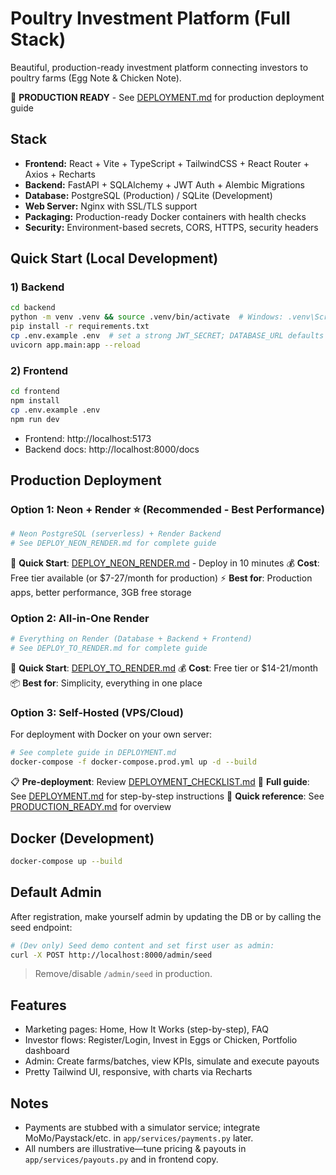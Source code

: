 # Poultry Investment Platform (Full Stack)

Beautiful, production-ready investment platform connecting investors to poultry farms (Egg Note & Chicken Note).

🚀 **PRODUCTION READY** - See [DEPLOYMENT.md](DEPLOYMENT.md) for production deployment guide

## Stack
- **Frontend:** React + Vite + TypeScript + TailwindCSS + React Router + Axios + Recharts
- **Backend:** FastAPI + SQLAlchemy + JWT Auth + Alembic Migrations
- **Database:** PostgreSQL (Production) / SQLite (Development)
- **Web Server:** Nginx with SSL/TLS support
- **Packaging:** Production-ready Docker containers with health checks
- **Security:** Environment-based secrets, CORS, HTTPS, security headers

## Quick Start (Local Development)

### 1) Backend
```bash
cd backend
python -m venv .venv && source .venv/bin/activate  # Windows: .venv\Scripts\activate
pip install -r requirements.txt
cp .env.example .env  # set a strong JWT_SECRET; DATABASE_URL defaults to sqlite
uvicorn app.main:app --reload
```

### 2) Frontend
```bash
cd frontend
npm install
cp .env.example .env
npm run dev
```

- Frontend: http://localhost:5173
- Backend docs: http://localhost:8000/docs

## Production Deployment

### Option 1: Neon + Render ⭐ (Recommended - Best Performance)

```bash
# Neon PostgreSQL (serverless) + Render Backend
# See DEPLOY_NEON_RENDER.md for complete guide
```

🚀 **Quick Start**: [DEPLOY_NEON_RENDER.md](DEPLOY_NEON_RENDER.md) - Deploy in 10 minutes
💰 **Cost**: Free tier available (or $7-27/month for production)
⚡ **Best for**: Production apps, better performance, 3GB free storage

### Option 2: All-in-One Render

```bash
# Everything on Render (Database + Backend + Frontend)
# See DEPLOY_TO_RENDER.md for complete guide
```

🚀 **Quick Start**: [DEPLOY_TO_RENDER.md](DEPLOY_TO_RENDER.md)
💰 **Cost**: Free tier or $14-21/month
📦 **Best for**: Simplicity, everything in one place

### Option 3: Self-Hosted (VPS/Cloud)

For deployment with Docker on your own server:

```bash
# See complete guide in DEPLOYMENT.md
docker-compose -f docker-compose.prod.yml up -d --build
```

📋 **Pre-deployment**: Review [DEPLOYMENT_CHECKLIST.md](DEPLOYMENT_CHECKLIST.md)
📖 **Full guide**: See [DEPLOYMENT.md](DEPLOYMENT.md) for step-by-step instructions
🎯 **Quick reference**: See [PRODUCTION_READY.md](PRODUCTION_READY.md) for overview

## Docker (Development)
```bash
docker-compose up --build
```

## Default Admin
After registration, make yourself admin by updating the DB or by calling the seed endpoint:
```bash
# (Dev only) Seed demo content and set first user as admin:
curl -X POST http://localhost:8000/admin/seed
```
> Remove/disable `/admin/seed` in production.

## Features
- Marketing pages: Home, How It Works (step-by-step), FAQ
- Investor flows: Register/Login, Invest in Eggs or Chicken, Portfolio dashboard
- Admin: Create farms/batches, view KPIs, simulate and execute payouts
- Pretty Tailwind UI, responsive, with charts via Recharts

## Notes
- Payments are stubbed with a simulator service; integrate MoMo/Paystack/etc. in `app/services/payments.py` later.
- All numbers are illustrative—tune pricing & payouts in `app/services/payouts.py` and in frontend copy.
